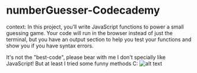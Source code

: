 # numberGuesser-Codecademy
context: In this project, you’ll write JavaScript functions to power a small guessing game. Your code will run in the browser instead of just the terminal, but you have an output section to help you test your functions and show you if you have syntax errors.

It's not the "best-code", please bear with me I don't specially like JavaScript! But at least I tried some funny methods C:
![alt text](https://i.imgur.com/LPki9n3.jpg)
